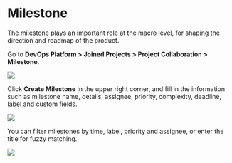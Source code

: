 # Milestone

The milestone plays an important role at the macro level, for shaping the direction and roadmap of the product.

Go to **DevOps Platform > Joined Projects > Project Collaboration > Milestone**.

![](http://terminus-paas.oss-cn-hangzhou.aliyuncs.com/paas-doc/2022/01/18/13039c02-324d-4007-bd81-21a4de976cf3.png)

Click **Create Milestone** in the upper right corner, and fill in the information such as milestone name, details, assignee, priority, complexity, deadline, label and custom fields.

![](http://terminus-paas.oss-cn-hangzhou.aliyuncs.com/paas-doc/2022/01/18/d853e96b-bb96-4782-9f2c-b4464be65a79.png)

You can filter milestones by time, label, priority and assignee, or enter the title for fuzzy matching.

![](http://terminus-paas.oss-cn-hangzhou.aliyuncs.com/paas-doc/2022/01/18/beb60c2f-c9c0-4544-9080-6f6441c7306f.png)
